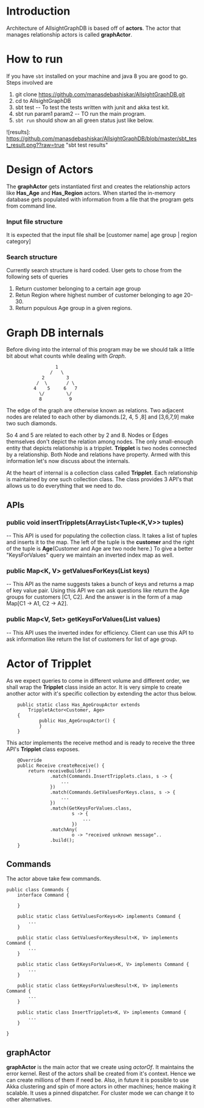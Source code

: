 # Introduction
Architecture of AllsightGraphDB is based off of **actors**. The actor that manages relationship actors is called **graphActor**.

# How to run
If you have `sbt` installed on your machine and java 8 you are good to go.
Steps involved are 

1) git clone https://github.com/manasdebashiskar/AllsightGraphDB.git
2) cd to AllsightGraphDB
3) sbt test -- To test the tests written with junit and akka test kit.
4) sbt run param1 param2 -- TO run the main program.
5) `sbt run` should show an all green status just like below.

![results]: https://github.com/manasdebashiskar/AllsightGraphDB/blob/master/sbt_test_result.png??raw=true "sbt test results"


# Design of Actors
The **graphActor** gets instantiated first and creates the relationship actors like **Has_Age** and  **Has_Region** actors.
When started the in-memory database gets populated with information from a file that the program gets from command line.

### Input file structure
It is expected that the input file shall be [customer name| age group | region category]
### Search structure
Currently search structure is hard coded.
User gets to chose from the following sets of queries
1) Return customer belonging to a certain age group
2) Retun Region where highest number of customer belonging to age 20-30.
3) Return populous Age group in a given regions.

# Graph DB internals
Before diving into the internal of this program may be we should talk a little bit about what counts while dealing with *Graph*.

```            
                  1
                /   \
             2        3
           /  \       / \
          4    5     6   7
            \/        \/
            8          9 

```

The edge of the graph are otherwise known as relations. Two adjacent nodes are related to each other by diamonds.[2, 4, 5 ,8] and [3,6,7,9] make two such diamonds.

So 4 and 5 are related to each other by 2 and 8. Nodes or Edges themselves don't depict the relation among nodes. The only small-enough entity that depicts relationship is a tripplet.
**Tripplet** is two nodes connected by a relationship. Both Node and relations have property. Armed with this information let's now discuss about the internals.

At the heart of internal is a collection class called **Tripplet**.
Each relationship is maintained by one such collection class. The class provides 3 API's that allows us to do everything that we need to do.

## APIs
### public void insertTripplets(ArrayList<Tuple<K,V>> tuples)
-- This API is used for populating the collection class.
It takes a list of tuples and inserts it to the map. The left of the tuple is the **customer** and the right of the tuple is **Age**(Customer and Age are two node here.)
To give a better "KeysForValues" query we maintain an inverted index map as well.

### public Map<K, V> getValuesForKeys(List<K> keys)
-- This API as the name suggests takes a bunch of keys and returns a map of key value pair. Using this API we can ask questions like return the Age groups for customers [C1, C2]. And the answer is in the form of a map Map[C1 -> A1, C2 -> A2].

### public Map<V, Set<K>> getKeysForValues(List<V> values)
-- This API uses the inverted index for efficiency. Client can use this API to ask information like return the list of customers for list of age group. 

# Actor of Tripplet
As we expect queries to come in different volume and different order, we shall wrap the **Tripplet** class inside an actor. It is very simple to create another actor with it's specific collection by extending the actor thus below.
```
    public static class Has_AgeGroupActor extends
        TrippletActor<Customer, Age> 
    {
            public Has_AgeGroupActor() {
            }
    }
```
This actor implements the receive method and is ready to receive the three API's **Tripplet** class exposes.

```
    @Override
    public Receive createReceive() {
        return receiveBuilder()
                .match(Commands.InsertTripplets.class, s -> {
                    ...
                })
                .match(Commands.GetValuesForKeys.class, s -> {
                    ...
                })
                .match(GetKeysForValues.class,
                        s -> {
                            ...
                        })
                .matchAny(
                        o -> "received unknown message"..
                .build();
    }
```
## Commands
The actor above take few commands.
```
public class Commands {
    interface Command {

    }

    public static class GetValuesForKeys<K> implements Command {
        ...
    }

    public static class GetValuesForKeysResult<K, V> implements Command {
        ...
    }

    public static class GetKeysForValues<K, V> implements Command {
        ...
    }

    public static class GetKeysForValuesResult<K, V> implements Command {
        ...
    }

    public static class InsertTripplets<K, V> implements Command {
        ...
    }

}
```
## graphActor
**graphActor** is the main actor that we create using *actorOf*. It maintains the error kernel. Rest of the actors shall be created from it's context. Hence we can create millions of them if need be. Also, in future it is possible to use Akka clustering and spin of more actors in other machines; hence making it scalable.
It uses a pinned dispatcher. For cluster mode we can change it to other alternatives.


